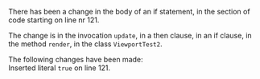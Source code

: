 There has been a change in the body of an if statement, in the section of code starting on line nr 121.
  
The change is in the invocation ```update```, in a then clause, in an if clause, in the method ```render```, in the class ```ViewportTest2```.
  
The following changes have been made:  
Inserted literal ```true``` on line 121.  

